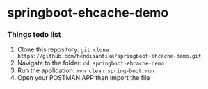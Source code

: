 # springboot-ehcache-demo

### Things todo list

1. Clone this repository: `git clone https://github.com/hendisantika/springboot-ehcache-demo.git`
2. Navigate to the folder: `cd springboot-ehcache-demo`
3. Run the application: `mvn clean spring-boot:run`
4. Open your POSTMAN APP then import the file
